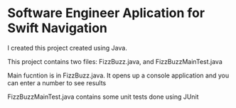 # Software Engineer Aplication for Swift Navigation

I created this project created using Java.

This project contains two files: FizzBuzz.java, and FizzBuzzMainTest.java

Main fucntion is in FizzBuzz.java. It opens up a console application and you can enter a number to see results

FizzBuzzMainTest.java contains some unit tests done using JUnit 
